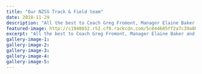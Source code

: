 ```yaml
---
title: "Our NZSS Track & Field team"
date: 2018-11-29
description: "All the best to Coach Greg Fromont, Manager Elaine Baker & our 17 Students at the NZSS Track & Field Champs!"
featured-image: http://c1940652.r52.cf0.rackcdn.com/5c044685ff2a7c39a8000eeb/NZSS-Athletics-team.-280jpg.jpg
excerpt: "All the best to Coach Greg Fromont, Manager Elaine Baker and our 17 WHS Students in Dunedin this weekend at the NZSS Track & Field Champs!"
gallery-image-1: 
gallery-image-2: 
gallery-image-3: 
gallery-image-4: 
gallery-image-5: 
---
```

